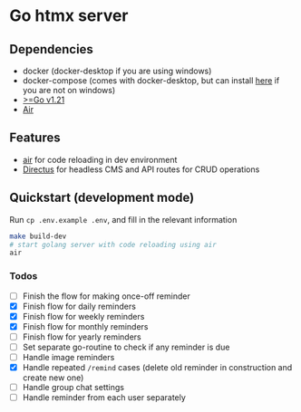 # Go htmx server

## Dependencies

- docker (docker-desktop if you are using windows)
- docker-compose (comes with docker-desktop, but can install [here](https://docs.docker.com/compose/install/standalone/) if you are not on windows)
- [>=Go v1.21](https://go.dev/doc/install)
- [Air](https://github.com/cosmtrek/air)

## Features

- [air](https://github.com/cosmtrek/air) for code reloading in dev environment
- [Directus](https://directus.io/) for headless CMS and API routes for CRUD operations

## Quickstart (development mode)

Run `cp .env.example .env`, and fill in the relevant information

```sh
make build-dev
# start golang server with code reloading using air
air
```

### Todos

- [ ] Finish the flow for making once-off reminder
- [X] Finish flow for daily reminders
- [X] Finish flow for weekly reminders
- [X] Finish flow for monthly reminders
- [ ] Finish flow for yearly reminders
- [ ] Set separate go-routine to check if any reminder is due
- [ ] Handle image reminders
- [X] Handle repeated `/remind` cases (delete old reminder in construction and create new one)
- [ ] Handle group chat settings
- [ ] Handle reminder from each user separately
